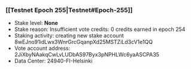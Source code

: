 ### [[Testnet Epoch 255|Testnet#Epoch-255]]
* Stake level: **None**
* Stake reason: Insufficient vote credits: 0 credits earned in epoch 254
* Staking activity: creating new stake account 8wEJno91idLwx3WnrGrcGqanpXd25MSTZiLd3cV1e1QQ
* Vote account address: 2JiXbyNAakqCwLvLUDbAS97Byx3pNPHLWc6yaASCPA35
* Data Center: 24940-FI-Helsinki